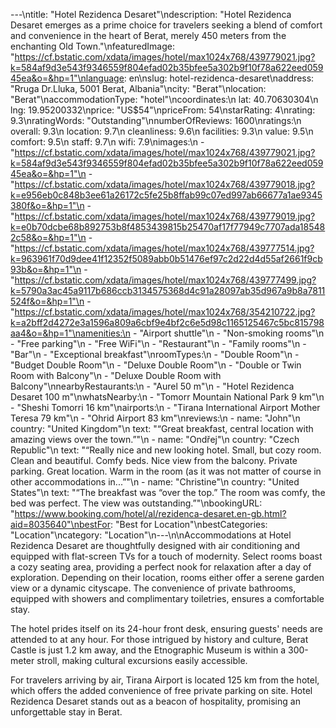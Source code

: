 ---\ntitle: "Hotel Rezidenca Desaret"\ndescription: "Hotel Rezidenca Desaret emerges as a prime choice for travelers seeking a blend of comfort and convenience in the heart of Berat, merely 450 meters from the enchanting Old Town."\nfeaturedImage: "https://cf.bstatic.com/xdata/images/hotel/max1024x768/439779021.jpg?k=584af9d3e543f9346559f804efad02b35bfee5a302b9f10f78a622eed05945ea&o=&hp=1"\nlanguage: en\nslug: hotel-rezidenca-desaret\naddress: "Rruga Dr.Lluka, 5001 Berat, Albania"\ncity: "Berat"\nlocation: "Berat"\naccommodationType: "hotel"\ncoordinates:\n  lat: 40.70630304\n  lng: 19.95200332\nprice: "US$54"\npriceFrom: 54\nstarRating: 4\nrating: 9.3\nratingWords: "Outstanding"\nnumberOfReviews: 1600\nratings:\n  overall: 9.3\n  location: 9.7\n  cleanliness: 9.6\n  facilities: 9.3\n  value: 9.5\n  comfort: 9.5\n  staff: 9.7\n  wifi: 7.9\nimages:\n  - "https://cf.bstatic.com/xdata/images/hotel/max1024x768/439779021.jpg?k=584af9d3e543f9346559f804efad02b35bfee5a302b9f10f78a622eed05945ea&o=&hp=1"\n  - "https://cf.bstatic.com/xdata/images/hotel/max1024x768/439779018.jpg?k=e956eb0c848b3ee61a26172c5fe25b8ffab99c07ed997ab66677a1ae9345380f&o=&hp=1"\n  - "https://cf.bstatic.com/xdata/images/hotel/max1024x768/439779019.jpg?k=e0b70dcbe68b892753b8f4853439815b25470af17f77949c7707ada185482c58&o=&hp=1"\n  - "https://cf.bstatic.com/xdata/images/hotel/max1024x768/439777514.jpg?k=963961f70d9dee41f12352f5089abb0b51476ef97c2d22d4d55af2661f9cb93b&o=&hp=1"\n  - "https://cf.bstatic.com/xdata/images/hotel/max1024x768/439777499.jpg?k=5790a3ac45a9117b686ccb3134575368d4c91a28097ab35d967a9b8a7811524f&o=&hp=1"\n  - "https://cf.bstatic.com/xdata/images/hotel/max1024x768/354210722.jpg?k=a2bff2d4272e3a1596a809a6cbf9e4bf2c6e5d98c1165125467c5bc815798aa4&o=&hp=1"\namenities:\n  - "Airport shuttle"\n  - "Non-smoking rooms"\n  - "Free parking"\n  - "Free WiFi"\n  - "Restaurant"\n  - "Family rooms"\n  - "Bar"\n  - "Exceptional breakfast"\nroomTypes:\n  - "Double Room"\n  - "Budget Double Room"\n  - "Deluxe Double Room"\n  - "Double or Twin Room with Balcony"\n  - "Deluxe Double Room with Balcony"\nnearbyRestaurants:\n  - "Aurel 50 m"\n  - "Hotel Rezidenca Desaret 100 m"\nwhatsNearby:\n  - "Tomorr Mountain National Park 9 km"\n  - "Sheshi Tomorri 16 km"\nairports:\n  - "Tirana International Airport Mother Teresa 79 km"\n  - "Ohrid Airport 83 km"\nreviews:\n  - name: "John"\n    country: "United Kingdom"\n    text: "“Great breakfast, central location with amazing views over the town.”"\n  - name: "Ondřej"\n    country: "Czech Republic"\n    text: "“Really nice and new looking hotel.
Small, but cozy room.
Clean and beautiful.
Comfy beds.
Nice view from the balcony.
Private parking.
Great location.
Warm in the room (as it was not matter of course in other accommodations in...”"\n  - name: "Christine"\n    country: "United States"\n    text: "“The breakfast was “over the top.” The room was comfy, the bed was perfect. The view was outstanding.”"\nbookingURL: "https://www.booking.com/hotel/al/rezidenca-desaret.en-gb.html?aid=8035640"\nbestFor: "Best for Location"\nbestCategories: "Location"\ncategory: "Location"\n---\n\nAccommodations at Hotel Rezidenca Desaret are thoughtfully designed with air conditioning and equipped with flat-screen TVs for a touch of modernity. Select rooms boast a cozy seating area, providing a perfect nook for relaxation after a day of exploration. Depending on their location, rooms either offer a serene garden view or a dynamic cityscape. The convenience of private bathrooms, equipped with showers and complimentary toiletries, ensures a comfortable stay.

The hotel prides itself on its 24-hour front desk, ensuring guests' needs are attended to at any hour. For those intrigued by history and culture, Berat Castle is just 1.2 km away, and the Etnographic Museum is within a 300-meter stroll, making cultural excursions easily accessible. 

For travelers arriving by air, Tirana Airport is located 125 km from the hotel, which offers the added convenience of free private parking on site. Hotel Rezidenca Desaret stands out as a beacon of hospitality, promising an unforgettable stay in Berat.